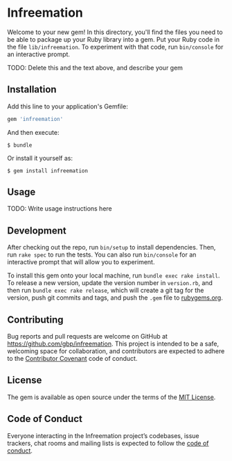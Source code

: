 # Infreemation

Welcome to your new gem! In this directory, you'll find the files you need to be able to package up your Ruby library into a gem. Put your Ruby code in the file `lib/infreemation`. To experiment with that code, run `bin/console` for an interactive prompt.

TODO: Delete this and the text above, and describe your gem

## Installation

Add this line to your application's Gemfile:

```ruby
gem 'infreemation'
```

And then execute:

    $ bundle

Or install it yourself as:

    $ gem install infreemation

## Usage

TODO: Write usage instructions here

## Development

After checking out the repo, run `bin/setup` to install dependencies. Then, run `rake spec` to run the tests. You can also run `bin/console` for an interactive prompt that will allow you to experiment.

To install this gem onto your local machine, run `bundle exec rake install`. To release a new version, update the version number in `version.rb`, and then run `bundle exec rake release`, which will create a git tag for the version, push git commits and tags, and push the `.gem` file to [rubygems.org](https://rubygems.org).

## Contributing

Bug reports and pull requests are welcome on GitHub at https://github.com/gbp/infreemation. This project is intended to be a safe, welcoming space for collaboration, and contributors are expected to adhere to the [Contributor Covenant](http://contributor-covenant.org) code of conduct.

## License

The gem is available as open source under the terms of the [MIT License](https://opensource.org/licenses/MIT).

## Code of Conduct

Everyone interacting in the Infreemation project’s codebases, issue trackers, chat rooms and mailing lists is expected to follow the [code of conduct](https://github.com/gbp/infreemation/blob/master/CODE_OF_CONDUCT.md).
